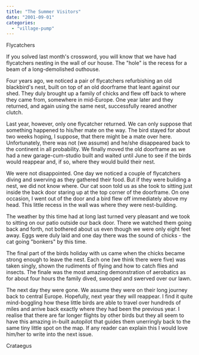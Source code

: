 ```yaml
---
title: "The Summer Visitors"
date: "2001-09-01"
categories: 
  - "village-pump"
---
```


Flycatchers

If you solved last month's crossword, you will know that we have had flycatchers nesting in the wall of our house. The "hole" is the recess for a beam of a long-demolished outhouse.

Four years ago, we noticed a pair of flycatchers refurbishing an old blackbird's nest, built on top of an old doorframe that leant against our shed. They duly brought up a family of chicks and flew off back to where they came from, somewhere in mid-Europe. One year later and they returned, and again using the same nest, successfully reared another clutch.

Last year, however, only one flycatcher returned. We can only suppose that something happened to his/her mate on the way. The bird stayed for about two weeks hoping, I suppose, that there might be a mate over here. Unfortunately, there was not (we assume) and he/she disappeared back to the continent in all probability. We finally moved the old doorframe as we had a new garage-cum-studio built and waited until June to see if the birds would reappear and, if so, where they would build their nest.

We were not disappointed. One day we noticed a couple of flycatchers diving and swerving as they gathered their food. But if they were building a nest, we did not know where. Our cat soon told us as she took to sitting just inside the back door staring up at the top corner of the doorframe. On one occasion, I went out of the door and a bird flew off immediately above my head. This little recess in the wall was where they were nest-building.

The weather by this time had at long last turned very pleasant and we took to sitting on our patio outside our back door. There we watched them going back and forth, not bothered about us even though we were only eight feet away. Eggs were duly laid and one day there was the sound of chicks - the cat going "bonkers" by this time.

The final part of the birds holiday with us came when the chicks became strong enough to leave the nest. Each one (we think there were five) was taken singly, shown the rudiments of flying and how to catch flies and insects. The finale was the most amazing demonstration of aerobatics as for about four hours the family dived, swooped and swerved over our lawn.

The next day they were gone. We assume they were on their long journey back to central Europe. Hopefully, next year they will reappear. I find it quite mind-boggling how these little birds are able to travel over hundreds of miles and arrive back exactly where they had been the previous year. I realise that there are far longer flights by other birds but they all seem to have this amazing in-built autopilot that guides them unerringly back to the same tiny little spot on the map. If any reader can explain this I would love him/her to write into the next issue.

Crataegus
